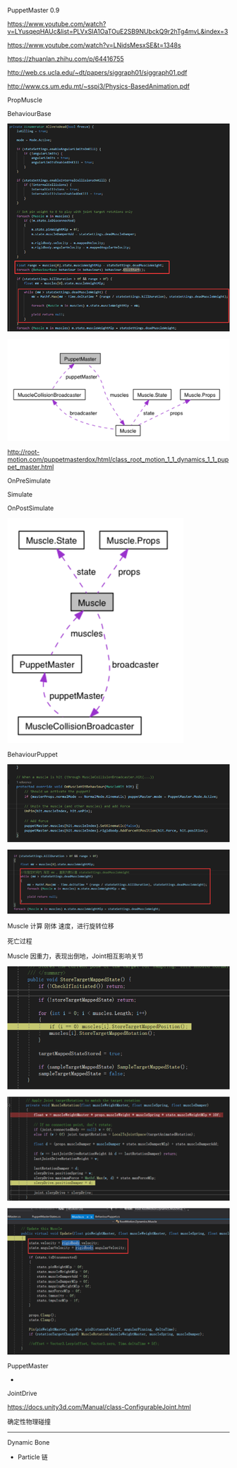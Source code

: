 





PuppetMaster 0.9



https://www.youtube.com/watch?v=LYusqeqHAUc&list=PLVxSIA1OaTOuE2SB9NUbckQ9r2hTg4mvL&index=3


https://www.youtube.com/watch?v=LNidsMesxSE&t=1348s



https://zhuanlan.zhihu.com/p/64416755



http://web.cs.ucla.edu/~dt/papers/siggraph01/siggraph01.pdf

http://www.cs.um.edu.mt/~sspi3/Physics-BasedAnimation.pdf


PropMuscle

BehaviourBase

![image-20210916100457653](%E5%B8%83%E5%A8%83%E5%A8%83%E7%B3%BB%E7%BB%9F.assets/image-20210916100457653.png)



![image-20210918172229013](%E5%B8%83%E5%A8%83%E5%A8%83%E7%B3%BB%E7%BB%9F.assets/image-20210918172229013.png)

http://root-motion.com/puppetmasterdox/html/class_root_motion_1_1_dynamics_1_1_puppet_master.html

OnPreSimulate

Simulate

OnPostSimulate



![image-20210918173533861](%E5%B8%83%E5%A8%83%E5%A8%83%E7%B3%BB%E7%BB%9F.assets/image-20210918173533861.png)



BehaviourPuppet  

![image-20210922105227855](%E5%B8%83%E5%A8%83%E5%A8%83%E7%B3%BB%E7%BB%9F.assets/image-20210922105227855.png)

![image-20210922112832171](%E5%B8%83%E5%A8%83%E5%A8%83%E7%B3%BB%E7%BB%9F.assets/image-20210922112832171.png)

Muscle  计算   刚体  速度，进行旋转位移

死亡过程

Muscle 因重力，表现出倒地，Joint相互影响关节

![image-20210922170011898](%E5%B8%83%E5%A8%83%E5%A8%83%E7%B3%BB%E7%BB%9F.assets/image-20210922170011898.png)

![image-20210922171311253](%E5%B8%83%E5%A8%83%E5%A8%83%E7%B3%BB%E7%BB%9F.assets/image-20210922171311253.png)

![image-20210922172041946](%E5%B8%83%E5%A8%83%E5%A8%83%E7%B3%BB%E7%BB%9F.assets/image-20210922172041946.png)

PuppetMaster

-


JointDrive

https://docs.unity3d.com/Manual/class-ConfigurableJoint.html

确定性物理碰撞





------

Dynamic Bone

- Particle 链



